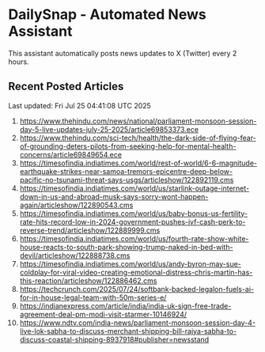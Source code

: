 # DailySnap - Automated News Assistant

This assistant automatically posts news updates to X (Twitter) every 2 hours.

## Recent Posted Articles

Last updated: Fri Jul 25 04:41:08 UTC 2025

1. https://www.thehindu.com/news/national/parliament-monsoon-session-day-5-live-updates-july-25-2025/article69853373.ece
2. https://www.thehindu.com/sci-tech/health/the-dark-side-of-flying-fear-of-grounding-deters-pilots-from-seeking-help-for-mental-health-concerns/article69849654.ece
3. https://timesofindia.indiatimes.com/world/rest-of-world/6-6-magnitude-earthquake-strikes-near-samoa-tremors-epicentre-deep-below-pacific-no-tsunami-threat-says-usgs/articleshow/122892119.cms
4. https://timesofindia.indiatimes.com/world/us/starlink-outage-internet-down-in-us-and-abroad-musk-says-sorry-wont-happen-again/articleshow/122890543.cms
5. https://timesofindia.indiatimes.com/world/us/baby-bonus-us-fertility-rate-hits-record-low-in-2024-government-pushes-ivf-cash-perk-to-reverse-trend/articleshow/122889999.cms
6. https://timesofindia.indiatimes.com/world/us/fourth-rate-show-white-house-reacts-to-south-park-showing-trump-naked-in-bed-with-devil/articleshow/122888738.cms
7. https://timesofindia.indiatimes.com/world/us/andy-byron-may-sue-coldplay-for-viral-video-creating-emotional-distress-chris-martin-has-this-reaction/articleshow/122886462.cms
8. https://techcrunch.com/2025/07/24/softbank-backed-legalon-fuels-ai-for-in-house-legal-team-with-50m-series-e/
9. https://indianexpress.com/article/india/india-uk-sign-free-trade-agreement-deal-pm-modi-visit-starmer-10146924/
10. https://www.ndtv.com/india-news/parliament-monsoon-session-day-4-live-lok-sabha-to-discuss-merchant-shipping-bill-rajya-sabha-to-discuss-coastal-shipping-8937918#publisher=newsstand
